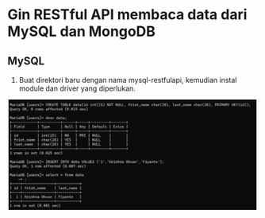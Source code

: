 # Gin RESTful API membaca data dari MySQL dan MongoDB
## MySQL
1. Buat direktori baru dengan nama mysql-restfulapi, kemudian instal module dan driver yang diperlukan.
<div align="center"><img src="gambar/latihan/tgs1.jpg" width="500px"></div><br>
